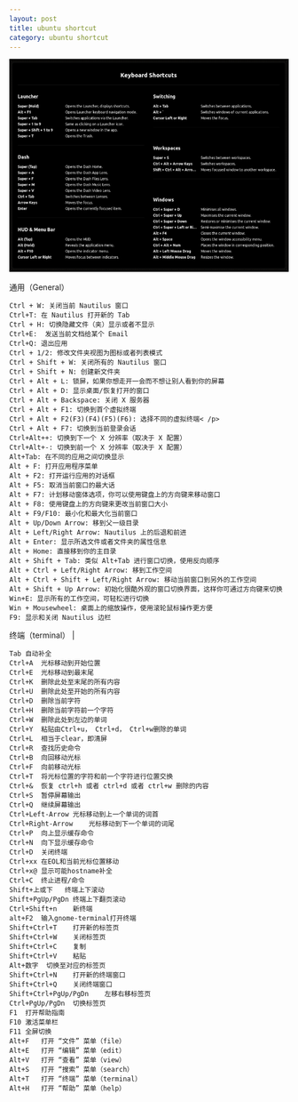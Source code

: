 ```yaml
---
layout: post
title: ubuntu shortcut
category: ubuntu shortcut 
---
```


![Vim cmd](/images/ubuntu_shortcut.png "ubuntu shortcut")

通用（General）

    Ctrl + W: 关闭当前 Nautilus 窗口
    Ctrl+T: 在 Nautilus 打开新的 Tab
    Ctrl + H: 切换隐藏文件（夹）显示或者不显示
    Ctrl+E:  发送当前文档给某个 Email
    Ctrl+Q: 退出应用
    Ctrl + 1/2: 修改文件夹视图为图标或者列表模式
    Ctrl + Shift + W: 关闭所有的 Nautilus 窗口
    Ctrl + Shift + N: 创建新文件夹
    Ctrl + Alt + L: 锁屏，如果你想走开一会而不想让别人看到你的屏幕
	Ctrl + Alt + D: 显示桌面/恢复打开的窗口
    Ctrl + Alt + Backspace: 关闭 X 服务器
    Ctrl + Alt + F1: 切换到首个虚拟终端
    Ctrl + Alt + F2(F3)(F4)(F5)(F6): 选择不同的虚拟终端< /p>
    Ctrl + Alt + F7: 切换到当前登录会话
    Ctrl+Alt++: 切换到下一个 X 分辨率（取决于 X 配置）
    Ctrl+Alt+-: 切换到前一个 X 分辨率（取决于 X 配置）
    Alt+Tab: 在不同的应用之间切换显示
    Alt + F: 打开应用程序菜单
	Alt + F2: 打开运行应用的对话框
    Alt + F5: 取消当前窗口的最大话
    Alt + F7: 计划移动窗体选项，你可以使用键盘上的方向键来移动窗口
    Alt + F8: 使用键盘上的方向键来更改当前窗口大小
    Alt + F9/F10: 最小化和最大化当前窗口
    Alt + Up/Down Arrow: 移到父一级目录
    Alt + Left/Right Arrow: Nautilus 上的后退和前进
    Alt + Enter: 显示所选文件或者文件夹的属性信息
    Alt + Home: 直接移到你的主目录
    Alt + Shift + Tab: 类似 Alt+Tab 进行窗口切换，使用反向顺序
    Alt + Ctrl + Left/Right Arrow: 移到工作空间
    Alt + Ctrl + Shift + Left/Right Arrow: 移动当前窗口到另外的工作空间
    Alt + Shift + Up Arrow: 初始化很酷外观的窗口切换界面，这样你可通过方向键来切换
    Win+E: 显示所有的工作空间，可轻松进行切换
    Win + Mousewheel: 桌面上的缩放操作，使用滚轮鼠标操作更方便
    F9: 显示和关闭 Nautilus 边栏

终端（terminal）      |

	Tab	自动补全
    Ctrl+A	光标移动到开始位置
    Ctrl+E	光标移动到最末尾
    Ctrl+K	删除此处至末尾的所有内容
    Ctrl+U	删除此处至开始的所有内容
    Ctrl+D	删除当前字符
    Ctrl+H	删除当前字符前一个字符
    Ctrl+W	删除此处到左边的单词
    Ctrl+Y	粘贴由Ctrl+u， Ctrl+d， Ctrl+w删除的单词
    Ctrl+L	相当于clear，即清屏
    Ctrl+R	查找历史命令
    Ctrl+B	向回移动光标
    Ctrl+F	向前移动光标
    Ctrl+T	将光标位置的字符和前一个字符进行位置交换
    Ctrl+&	恢复 ctrl+h 或者 ctrl+d 或者 ctrl+w 删除的内容
    Ctrl+S	暂停屏幕输出
    Ctrl+Q	继续屏幕输出
    Ctrl+Left-Arrow	光标移动到上一个单词的词首
    Ctrl+Right-Arrow	光标移动到下一个单词的词尾
    Ctrl+P	向上显示缓存命令
    Ctrl+N	向下显示缓存命令
    Ctrl+D	关闭终端
    Ctrl+xx	在EOL和当前光标位置移动
    Ctrl+x@	显示可能hostname补全
    Ctrl+C	终止进程/命令
    Shift+上或下	终端上下滚动
    Shift+PgUp/PgDn	终端上下翻页滚动
    Ctrl+Shift+n	新终端
    alt+F2	输入gnome-terminal打开终端
    Shift+Ctrl+T	打开新的标签页
    Shift+Ctrl+W	关闭标签页
    Shift+Ctrl+C	复制
    Shift+Ctrl+V	粘贴
    Alt+数字	切换至对应的标签页
    Shift+Ctrl+N	打开新的终端窗口
    Shift+Ctrl+Q	关闭终端窗口
    Shift+Ctrl+PgUp/PgDn	左移右移标签页
    Ctrl+PgUp/PgDn	切换标签页
    F1	打开帮助指南
    F10	激活菜单栏
    F11	全屏切换
    Alt+F	打开 “文件” 菜单（file）
    Alt+E	打开 “编辑” 菜单（edit）
    Alt+V	打开 “查看” 菜单（view）
    Alt+S	打开 “搜索” 菜单（search）
    Alt+T	打开 “终端” 菜单（terminal）
    Alt+H	打开 “帮助” 菜单（help）
